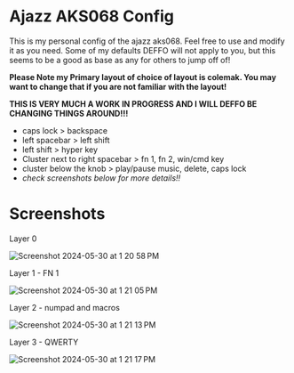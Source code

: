
# Ajazz AKS068 Config
This is my personal config of the ajazz aks068. Feel free to use and modify it as you need. Some of my defaults DEFFO will not apply to you, but this seems to be a good as base as any for others to jump off of! 

**Please Note my Primary layout of choice of layout is colemak. You may want to change that if you are not familiar with the layout!**

**THIS IS VERY MUCH A WORK IN PROGRESS AND I WILL DEFFO BE CHANGING THINGS AROUND!!!**

- caps lock > backspace
- left spacebar > left shift
- left shift > hyper key
- Cluster next to right spacebar > fn 1, fn 2, win/cmd key
- cluster below the knob > play/pause music, delete, caps lock
- *check screenshots below for more details!!*

# Screenshots

Layer 0

![Screenshot 2024-05-30 at 1 20 58 PM](https://github.com/artsyfriedchicken/aks068-pro-config/assets/100123017/35620e90-5453-43ce-b2f8-2944a15e425c)



Layer 1 - FN 1
  
![Screenshot 2024-05-30 at 1 21 05 PM](https://github.com/artsyfriedchicken/aks068-pro-config/assets/100123017/fbf02507-d647-4cec-a391-783b19791238)



Layer 2 - numpad and macros

![Screenshot 2024-05-30 at 1 21 13 PM](https://github.com/artsyfriedchicken/aks068-pro-config/assets/100123017/01892457-d6ba-4935-99aa-71085723556d)


Layer 3 - QWERTY 

![Screenshot 2024-05-30 at 1 21 17 PM](https://github.com/artsyfriedchicken/aks068-pro-config/assets/100123017/872e25dc-cee3-4e16-a109-830531d27d36)


  
